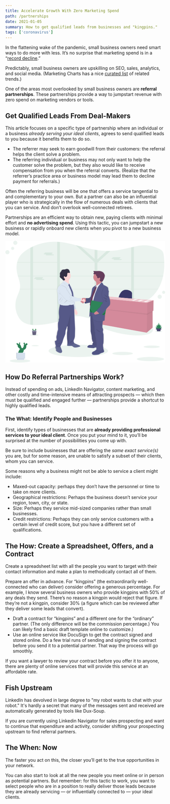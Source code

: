 ```yaml
---
title: Accelerate Growth With Zero Marketing Spend
path: /partnerships
date: 2021-01-05
summary: How to get qualified leads from businesses and "kingpins."
tags: ['coronavirus']
---
```


In the flattening wake of the pandemic, small business owners need smart ways to do more with less.  It’s no surprise that marketing spend is in a “<a href="https://www.marketingweek.com/ipa-bellwether-record-decline-marketing-budgets-coronavirus/" target="blank">record decline</a>.”

Predictably, small business owners are upskilling on SEO, sales, analytics, and social media. (Marketing Charts has a nice <a href="https://www.marketingcharts.com/featured-112414" target="blank">curated list</a> of related trends.)

One of the areas most overlooked by small business owners are <strong>referral partnerships</strong>. These partnerships provide a way to jumpstart revenue with zero spend on marketing vendors or tools.

## Get Qualified Leads From Deal-Makers

This article focuses on a specific type of partnership where an individual or a business <i>already serving your ideal clients</i>, agrees to send qualified leads to you because it benefits them to do so.

* The referrer may seek to earn goodwill from their customers: the referral helps the client solve a problem. 
* The referring individual or business may not only want to help the customer solve the problem, but they also would like to receive compensation from you when the referral converts. (Realize that the referrer’s practice area or business model may lead them to decline payment for referrals.)

Often the referring business will be one that offers a service tangential to and complementary to your own. But a partner can also be an influential player who is strategically in the flow of numerous deals with clients that you can service. And don’t overlook well-connected retirees. 

Partnerships are an efficient way to obtain new, paying clients with minimal effort and <strong>no advertising spend</strong>. Using this tactic, you can jumpstart a new business or rapidly onboard new clients when you pivot to a new business model. 

![partnerships](../static/business-handshake.svg)

## How Do Referral Partnerships Work?

Instead of spending on ads, LinkedIn Navigator, content marketing, and other costly and time-intensive means of attracting prospects — which then must be qualified and engaged further — partnerships provide a shortcut to highly qualified leads. 

### The What: Identify People and Businesses

First, identify types of businesses that are <strong>already providing professional services to your ideal client</strong>. Once you put your mind to it, you’ll be surprised at the number of possibilities you come up with.

Be sure to include businesses that are offering the <em>same exact service(s)</em> you are, but for some reason, are unable to satisfy a subset of their clients, whom you can service.

Some reasons why a business might not be able to service a client might include: 

* Maxed-out capacity: perhaps they don’t have the personnel or time to take on more clients.
* Geographical restrictions: Perhaps the business doesn’t service your region, town, city, or state. 
* Size: Perhaps they service mid-sized companies rather than small businesses.
* Credit restrictions: Perhaps they can only service customers with a certain level of credit score, but you have a different set of qualifications.


## The How: Create a Spreadsheet, Offers, and a Contract

Create a spreadsheet list with all the people you want to target with their contact information and make a plan to methodically contact all of them.

Prepare an offer in advance. For “kingpins” (the extraordinarily well-connected who can deliver) consider offering a generous percentage. For example, I know several business owners who provide kingpins with 50% of any deals they send. There’s no reason a kingpin would reject that figure. If they’re not a kingpin, consider 30% (a figure which can be reviewed after they deliver some leads that convert).

* Draft a contract for “kingpins” and a different one for the “ordinary” partner. (The only difference will be the commission percentage.) You can likely find a basic draft template online to customize.) 
* Use an online service like DocuSign to get the contract signed and stored online. Do a few trial runs of sending and signing the contract before you send it to a potential partner. That way the process will go smoothly.

If you want a lawyer to review your contract before you offer it to anyone, there are plenty of online services that will provide this service at an affordable rate.

## Fish Upstream

LinkedIn has devolved in large degree to "my robot wants to chat with your robot." It's hardly a secret that many of the messages sent and received are automatically generated by tools like Dux-Soup.

If you are currently using Linkedin Navigator for sales prospecting and want to continue that expenditure and activity, consider shifting your prospecting upstream to find referral partners. 

## The When: Now 

The faster you act on this, the closer you’ll get to the true opportunities in your network.

You can also start to look at all the new people you meet online or in person as potential partners. But remember: for this tactic to work, you want to select people who are in a position to really deliver those leads because they are already servicing — or influentially connected to — your ideal clients. 



